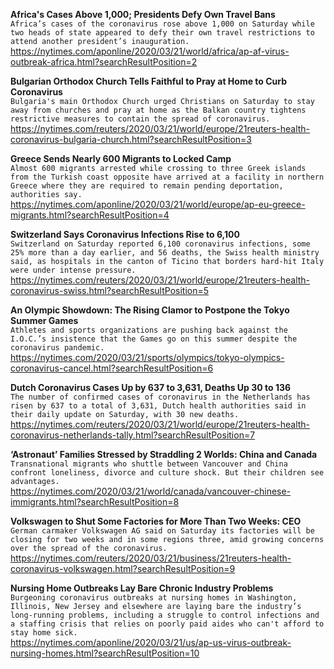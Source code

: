 **Africa's Cases Above 1,000; Presidents Defy Own Travel Bans**\
`Africa’s cases of the coronavirus rose above 1,000 on Saturday while two heads of state appeared to defy their own travel restrictions to attend another president’s inauguration.`\
https://nytimes.com/aponline/2020/03/21/world/africa/ap-af-virus-outbreak-africa.html?searchResultPosition=2

**Bulgarian Orthodox Church Tells Faithful to Pray at Home to Curb Coronavirus**\
`Bulgaria's main Orthodox Church urged Christians on Saturday to stay away from churches and pray at home as the Balkan country tightens restrictive measures to contain the spread of coronavirus.`\
https://nytimes.com/reuters/2020/03/21/world/europe/21reuters-health-coronavirus-bulgaria-church.html?searchResultPosition=3

**Greece Sends Nearly 600 Migrants to Locked Camp**\
`Almost 600 migrants arrested while crossing to three Greek islands from the Turkish coast opposite have arrived at a facility in northern Greece where they are required to remain pending deportation, authorities say.`\
https://nytimes.com/aponline/2020/03/21/world/europe/ap-eu-greece-migrants.html?searchResultPosition=4

**Switzerland Says Coronavirus Infections Rise to 6,100**\
`Switzerland on Saturday reported 6,100 coronavirus infections, some 25% more than a day earlier, and 56 deaths, the Swiss health ministry said, as hospitals in the canton of Ticino that borders hard-hit Italy were under intense pressure. `\
https://nytimes.com/reuters/2020/03/21/world/europe/21reuters-health-coronavirus-swiss.html?searchResultPosition=5

**An Olympic Showdown: The Rising Clamor to Postpone the Tokyo Summer Games**\
`Athletes and sports organizations are pushing back against the I.O.C.’s insistence that the Games go on this summer despite the coronavirus pandemic.`\
https://nytimes.com/2020/03/21/sports/olympics/tokyo-olympics-coronavirus-cancel.html?searchResultPosition=6

**Dutch Coronavirus Cases Up by 637 to 3,631, Deaths Up 30 to 136**\
`The number of confirmed cases of coronavirus in the Netherlands has risen by 637 to a total of 3,631, Dutch health authorities said in their daily update on Saturday, with 30 new deaths.`\
https://nytimes.com/reuters/2020/03/21/world/europe/21reuters-health-coronavirus-netherlands-tally.html?searchResultPosition=7

**‘Astronaut’ Families Stressed by Straddling 2 Worlds: China and Canada**\
`Transnational migrants who shuttle between Vancouver and China confront loneliness, divorce and culture shock. But their children see advantages.`\
https://nytimes.com/2020/03/21/world/canada/vancouver-chinese-immigrants.html?searchResultPosition=8

**Volkswagen to Shut Some Factories for More Than Two Weeks: CEO**\
`German carmaker Volkswagen AG said on Saturday its factories will be closing for two weeks and in some regions three, amid growing concerns over the spread of the coronavirus.`\
https://nytimes.com/reuters/2020/03/21/business/21reuters-health-coronavirus-volkswagen.html?searchResultPosition=9

**Nursing Home Outbreaks Lay Bare Chronic Industry Problems**\
`Burgeoning coronavirus outbreaks at nursing homes in Washington, Illinois, New Jersey and elsewhere are laying bare the industry’s long-running problems, including a struggle to control infections and a staffing crisis that relies on poorly paid aides who can't afford to stay home sick.`\
https://nytimes.com/aponline/2020/03/21/us/ap-us-virus-outbreak-nursing-homes.html?searchResultPosition=10

